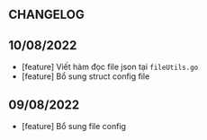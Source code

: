 ## CHANGELOG

## 10/08/2022

- [feature] Viết hàm đọc file json tại `fileUtils.go`
- [feature] Bổ sung struct config file

## 09/08/2022

- [feature] Bổ sung file config